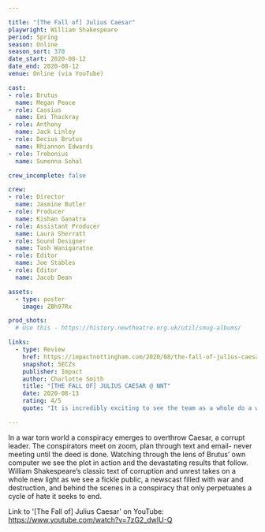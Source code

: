 ```yaml
---

title: "[The Fall of] Julius Caesar"
playwright: William Shakespeare
period: Spring
season: Online
season_sort: 370
date_start: 2020-08-12
date_end: 2020-08-12
venue: Online (via YouTube)

cast:
- role: Brutus
  name: Megan Peace
- role: Cassius
  name: Emi Thackray
- role: Anthony
  name: Jack Linley
- role: Decius Brutus
  name: Rhiannon Edwards
- role: Trebonius
  name: Sunenna Sohal

crew_incomplete: false

crew:
- role: Director
  name: Jasmine Butler
- role: Producer
  name: Kishan Ganatra
- role: Assistant Producer
  name: Laura Sherratt
- role: Sound Designer 
  name: Tash Wanigaratne
- role: Editor 
  name: Joe Stables
- role: Editor
  name: Jacob Dean

assets:
  - type: poster
    image: ZBh97Rx

prod_shots:
  # Use this - https://history.newtheatre.org.uk/util/smug-albums/

links:
  - type: Review
    href: https://impactnottingham.com/2020/08/the-fall-of-julius-caesar-nnt/
    snapshot: 5ECZs
    publisher: Impact
    author: Charlotte Smith
    title: "[THE FALL OF] JULIUS CAESAR @ NNT"
    date: 2020-08-13
    rating: 4/5
    quote: "It is incredibly exciting to see the team as a whole do a wonderful job in bringing Shakespeare to the screen in a new way for the quarantine season. I applaud the cast and crew of Julius Caesar, and the NNT as a whole, for creating such engaging theatre under these difficult circumstances."

---
```


In a war torn world a conspiracy emerges to overthrow Caesar, a corrupt leader. The conspirators meet on zoom, plan through text and email- never meeting until the deed is done. Watching through the lens of Brutus’ own computer we see the plot in action and the devastating results that follow. William Shakespeare’s classic text of corruption and unrest takes on a whole new light as we see a fickle public, a newscast filled with war and destruction, and behind the scenes in a conspiracy that only perpetuates a cycle of hate it seeks to end.

Link to '[The Fall of] Julius Caesar' on YouTube: https://www.youtube.com/watch?v=7zG2_dwIU-Q
